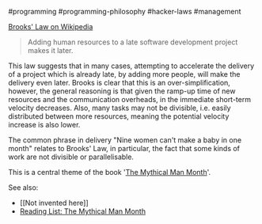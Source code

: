 #programming #programming-philosophy #hacker-laws #management 


[Brooks' Law on Wikipedia](https://en.wikipedia.org/wiki/Brooks%27s_law)

> Adding human resources to a late software development project makes it later.

This law suggests that in many cases, attempting to accelerate the delivery of a project which is already late, by adding more people, will make the delivery even later. Brooks is clear that this is an over-simplification, however, the general reasoning is that given the ramp-up time of new resources and the communication overheads, in the immediate short-term velocity decreases. Also, many tasks may not be divisible, i.e. easily distributed between more resources, meaning the potential velocity increase is also lower.

The common phrase in delivery "Nine women can't make a baby in one month" relates to Brooks' Law, in particular, the fact that some kinds of work are not divisible or parallelisable.

This is a central theme of the book '[The Mythical Man Month](https://github.com/dwmkerr/hacker-laws/tree/main?tab=readme-ov-file#reading-list)'.

See also:

- [[Not invented here]]
- [Reading List: The Mythical Man Month](https://github.com/dwmkerr/hacker-laws/tree/main?tab=readme-ov-file#reading-list)